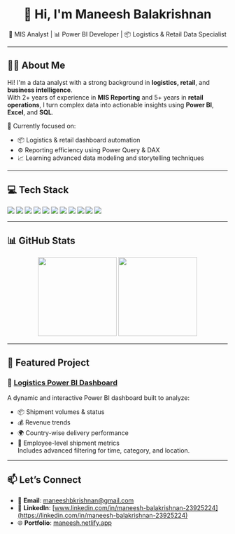 <h1 align="center">👋 Hi, I'm Maneesh Balakrishnan</h1>

<p align="center">
💼 MIS Analyst | 📊 Power BI Developer | 📦 Logistics & Retail Data Specialist  
</p>

---

## 🙋‍♂️ About Me

Hi! I'm a data analyst with a strong background in **logistics, retail**, and **business intelligence**.  
With 2+ years of experience in **MIS Reporting** and 5+ years in **retail operations**, I turn complex data into actionable insights using **Power BI**, **Excel**, and **SQL**.

🚀 Currently focused on:
- 📦 Logistics & retail dashboard automation  
- ⚙️ Reporting efficiency using Power Query & DAX  
- 📈 Learning advanced data modeling and storytelling techniques

---

## 💻 Tech Stack

<p align="left">
  <img src="https://img.shields.io/badge/Python-3670A0?style=for-the-badge&logo=python&logoColor=white" />
  <img src="https://img.shields.io/badge/MySQL-005C84?style=for-the-badge&logo=mysql&logoColor=white" />
  <img src="https://img.shields.io/badge/SQL%20Server-CC2927?style=for-the-badge&logo=microsoftsqlserver&logoColor=white" />
  <img src="https://img.shields.io/badge/Power%20BI-F2C811?style=for-the-badge&logo=powerbi&logoColor=black" />
  <img src="https://img.shields.io/badge/Excel-217346?style=for-the-badge&logo=microsoft-excel&logoColor=white" />
  <img src="https://img.shields.io/badge/HTML5-E34F26?style=for-the-badge&logo=html5&logoColor=white" />
  <img src="https://img.shields.io/badge/Canva-00C4CC?style=for-the-badge&logo=canva&logoColor=white" />
  <img src="https://img.shields.io/badge/Matplotlib-11557C?style=for-the-badge&logo=matplotlib&logoColor=white" />
  <img src="https://img.shields.io/badge/NumPy-013243?style=for-the-badge&logo=numpy&logoColor=white" />
  <img src="https://img.shields.io/badge/Pandas-150458?style=for-the-badge&logo=pandas&logoColor=white" />
  <img src="https://img.shields.io/badge/Plotly-3F4F75?style=for-the-badge&logo=plotly&logoColor=white" />
</p>

---

## 📊 GitHub Stats

<p align="center">
  <img src="https://github-readme-stats.vercel.app/api?username=maneeshbkrishna&show_icons=true&theme=default&count_private=true" height="180" />
  <img src="https://streak-stats.demolab.com?user=maneeshbkrishna&theme=default" height="180" />
</p>

---

## 📂 Featured Project

### 🚚 [Logistics Power BI Dashboard](https://github.com/maneeshbkrishna/Logistic-PowerBi-Dashboard)
A dynamic and interactive Power BI dashboard built to analyze:
- 📦 Shipment volumes & status  
- 💰 Revenue trends  
- 🌍 Country-wise delivery performance  
- 👤 Employee-level shipment metrics  
Includes advanced filtering for time, category, and location.

---

## 📫 Let’s Connect

- 📧 **Email**: maneeshbkrishnan@gmail.com
- 💼 **LinkedIn**: [www.linkedin.com/in/maneesh-balakrishnan-23925224](https://linkedin.com/in/maneesh-balakrishnan-23925224)
- 🌐 **Portfolio**: [maneesh.netlify.app](https://maneesh.netlify.app)

